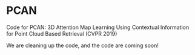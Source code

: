 # PCAN
Code for PCAN: 3D Attention Map Learning Using Contextual Information for Point Cloud Based Retrieval (CVPR 2019)

We are cleaning up the code, and the code are coming soon!
